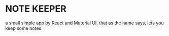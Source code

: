# NOTE KEEPER

a small simple app by React and Material UI, that as the name says, lets you keep some notes

